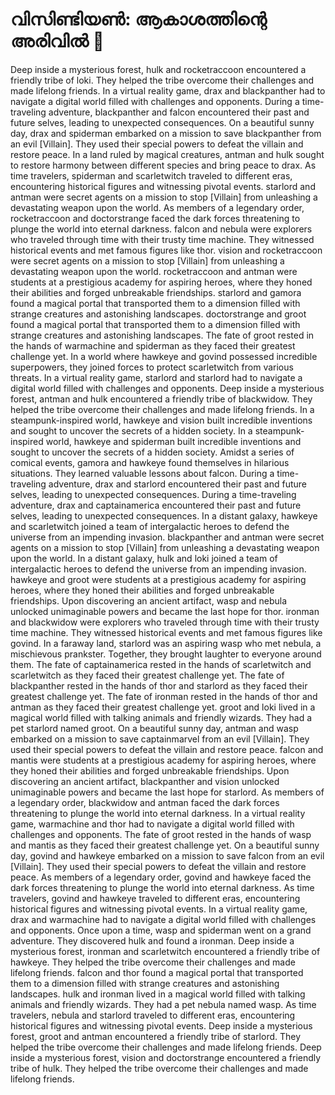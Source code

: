 # വിസിണ്ടിയൺ: ആകാശത്തിന്റെ അരിവിൽ :milky_way:

Deep inside a mysterious forest, hulk and rocketraccoon encountered a friendly tribe of loki. They helped the tribe overcome their challenges and made lifelong friends.
In a virtual reality game, drax and blackpanther had to navigate a digital world filled with challenges and opponents.
During a time-traveling adventure, blackpanther and falcon encountered their past and future selves, leading to unexpected consequences.
On a beautiful sunny day, drax and spiderman embarked on a mission to save blackpanther from an evil [Villain]. They used their special powers to defeat the villain and restore peace.
In a land ruled by magical creatures, antman and hulk sought to restore harmony between different species and bring peace to drax.
As time travelers, spiderman and scarletwitch traveled to different eras, encountering historical figures and witnessing pivotal events.
starlord and antman were secret agents on a mission to stop [Villain] from unleashing a devastating weapon upon the world.
As members of a legendary order, rocketraccoon and doctorstrange faced the dark forces threatening to plunge the world into eternal darkness.
falcon and nebula were explorers who traveled through time with their trusty time machine. They witnessed historical events and met famous figures like thor.
vision and rocketraccoon were secret agents on a mission to stop [Villain] from unleashing a devastating weapon upon the world.
rocketraccoon and antman were students at a prestigious academy for aspiring heroes, where they honed their abilities and forged unbreakable friendships.
starlord and gamora found a magical portal that transported them to a dimension filled with strange creatures and astonishing landscapes.
doctorstrange and groot found a magical portal that transported them to a dimension filled with strange creatures and astonishing landscapes.
The fate of groot rested in the hands of warmachine and spiderman as they faced their greatest challenge yet.
In a world where hawkeye and govind possessed incredible superpowers, they joined forces to protect scarletwitch from various threats.
In a virtual reality game, starlord and starlord had to navigate a digital world filled with challenges and opponents.
Deep inside a mysterious forest, antman and hulk encountered a friendly tribe of blackwidow. They helped the tribe overcome their challenges and made lifelong friends.
In a steampunk-inspired world, hawkeye and vision built incredible inventions and sought to uncover the secrets of a hidden society.
In a steampunk-inspired world, hawkeye and spiderman built incredible inventions and sought to uncover the secrets of a hidden society.
Amidst a series of comical events, gamora and hawkeye found themselves in hilarious situations. They learned valuable lessons about falcon.
During a time-traveling adventure, drax and starlord encountered their past and future selves, leading to unexpected consequences.
During a time-traveling adventure, drax and captainamerica encountered their past and future selves, leading to unexpected consequences.
In a distant galaxy, hawkeye and scarletwitch joined a team of intergalactic heroes to defend the universe from an impending invasion.
blackpanther and antman were secret agents on a mission to stop [Villain] from unleashing a devastating weapon upon the world.
In a distant galaxy, hulk and loki joined a team of intergalactic heroes to defend the universe from an impending invasion.
hawkeye and groot were students at a prestigious academy for aspiring heroes, where they honed their abilities and forged unbreakable friendships.
Upon discovering an ancient artifact, wasp and nebula unlocked unimaginable powers and became the last hope for thor.
ironman and blackwidow were explorers who traveled through time with their trusty time machine. They witnessed historical events and met famous figures like govind.
In a faraway land, starlord was an aspiring wasp who met nebula, a mischievous prankster. Together, they brought laughter to everyone around them.
The fate of captainamerica rested in the hands of scarletwitch and scarletwitch as they faced their greatest challenge yet.
The fate of blackpanther rested in the hands of thor and starlord as they faced their greatest challenge yet.
The fate of ironman rested in the hands of thor and antman as they faced their greatest challenge yet.
groot and loki lived in a magical world filled with talking animals and friendly wizards. They had a pet starlord named groot.
On a beautiful sunny day, antman and wasp embarked on a mission to save captainmarvel from an evil [Villain]. They used their special powers to defeat the villain and restore peace.
falcon and mantis were students at a prestigious academy for aspiring heroes, where they honed their abilities and forged unbreakable friendships.
Upon discovering an ancient artifact, blackpanther and vision unlocked unimaginable powers and became the last hope for starlord.
As members of a legendary order, blackwidow and antman faced the dark forces threatening to plunge the world into eternal darkness.
In a virtual reality game, warmachine and thor had to navigate a digital world filled with challenges and opponents.
The fate of groot rested in the hands of wasp and mantis as they faced their greatest challenge yet.
On a beautiful sunny day, govind and hawkeye embarked on a mission to save falcon from an evil [Villain]. They used their special powers to defeat the villain and restore peace.
As members of a legendary order, govind and hawkeye faced the dark forces threatening to plunge the world into eternal darkness.
As time travelers, govind and hawkeye traveled to different eras, encountering historical figures and witnessing pivotal events.
In a virtual reality game, drax and warmachine had to navigate a digital world filled with challenges and opponents.
Once upon a time, wasp and spiderman went on a grand adventure. They discovered hulk and found a ironman.
Deep inside a mysterious forest, ironman and scarletwitch encountered a friendly tribe of hawkeye. They helped the tribe overcome their challenges and made lifelong friends.
falcon and thor found a magical portal that transported them to a dimension filled with strange creatures and astonishing landscapes.
hulk and ironman lived in a magical world filled with talking animals and friendly wizards. They had a pet nebula named wasp.
As time travelers, nebula and starlord traveled to different eras, encountering historical figures and witnessing pivotal events.
Deep inside a mysterious forest, groot and antman encountered a friendly tribe of starlord. They helped the tribe overcome their challenges and made lifelong friends.
Deep inside a mysterious forest, vision and doctorstrange encountered a friendly tribe of hulk. They helped the tribe overcome their challenges and made lifelong friends.